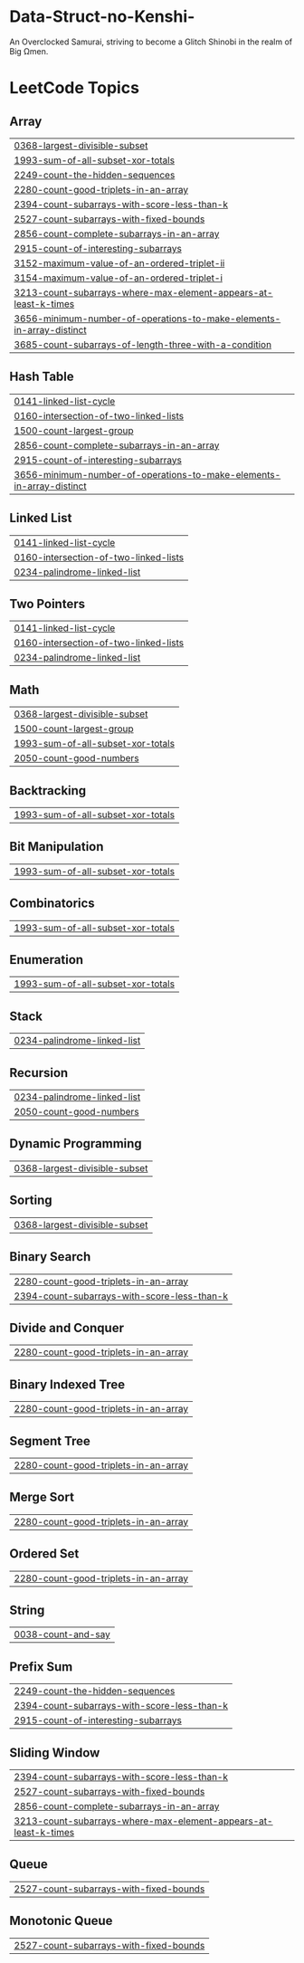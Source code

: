 # Data-Struct-no-Kenshi-
An Overclocked Samurai, striving to become a Glitch Shinobi in the realm of Big Ωmen.

<!---LeetCode Topics Start-->
# LeetCode Topics
## Array
|  |
| ------- |
| [0368-largest-divisible-subset](https://github.com/gingerjabami/Ghost-in-the-Code/tree/master/0368-largest-divisible-subset) |
| [1993-sum-of-all-subset-xor-totals](https://github.com/gingerjabami/Ghost-in-the-Code/tree/master/1993-sum-of-all-subset-xor-totals) |
| [2249-count-the-hidden-sequences](https://github.com/gingerjabami/Ghost-in-the-Code/tree/master/2249-count-the-hidden-sequences) |
| [2280-count-good-triplets-in-an-array](https://github.com/gingerjabami/Ghost-in-the-Code/tree/master/2280-count-good-triplets-in-an-array) |
| [2394-count-subarrays-with-score-less-than-k](https://github.com/gingerjabami/Ghost-in-the-Code/tree/master/2394-count-subarrays-with-score-less-than-k) |
| [2527-count-subarrays-with-fixed-bounds](https://github.com/gingerjabami/Ghost-in-the-Code/tree/master/2527-count-subarrays-with-fixed-bounds) |
| [2856-count-complete-subarrays-in-an-array](https://github.com/gingerjabami/Ghost-in-the-Code/tree/master/2856-count-complete-subarrays-in-an-array) |
| [2915-count-of-interesting-subarrays](https://github.com/gingerjabami/Ghost-in-the-Code/tree/master/2915-count-of-interesting-subarrays) |
| [3152-maximum-value-of-an-ordered-triplet-ii](https://github.com/gingerjabami/Ghost-in-the-Code/tree/master/3152-maximum-value-of-an-ordered-triplet-ii) |
| [3154-maximum-value-of-an-ordered-triplet-i](https://github.com/gingerjabami/Ghost-in-the-Code/tree/master/3154-maximum-value-of-an-ordered-triplet-i) |
| [3213-count-subarrays-where-max-element-appears-at-least-k-times](https://github.com/gingerjabami/Ghost-in-the-Code/tree/master/3213-count-subarrays-where-max-element-appears-at-least-k-times) |
| [3656-minimum-number-of-operations-to-make-elements-in-array-distinct](https://github.com/gingerjabami/Ghost-in-the-Code/tree/master/3656-minimum-number-of-operations-to-make-elements-in-array-distinct) |
| [3685-count-subarrays-of-length-three-with-a-condition](https://github.com/gingerjabami/Ghost-in-the-Code/tree/master/3685-count-subarrays-of-length-three-with-a-condition) |
## Hash Table
|  |
| ------- |
| [0141-linked-list-cycle](https://github.com/gingerjabami/Ghost-in-the-Code/tree/master/0141-linked-list-cycle) |
| [0160-intersection-of-two-linked-lists](https://github.com/gingerjabami/Ghost-in-the-Code/tree/master/0160-intersection-of-two-linked-lists) |
| [1500-count-largest-group](https://github.com/gingerjabami/Ghost-in-the-Code/tree/master/1500-count-largest-group) |
| [2856-count-complete-subarrays-in-an-array](https://github.com/gingerjabami/Ghost-in-the-Code/tree/master/2856-count-complete-subarrays-in-an-array) |
| [2915-count-of-interesting-subarrays](https://github.com/gingerjabami/Ghost-in-the-Code/tree/master/2915-count-of-interesting-subarrays) |
| [3656-minimum-number-of-operations-to-make-elements-in-array-distinct](https://github.com/gingerjabami/Ghost-in-the-Code/tree/master/3656-minimum-number-of-operations-to-make-elements-in-array-distinct) |
## Linked List
|  |
| ------- |
| [0141-linked-list-cycle](https://github.com/gingerjabami/Ghost-in-the-Code/tree/master/0141-linked-list-cycle) |
| [0160-intersection-of-two-linked-lists](https://github.com/gingerjabami/Ghost-in-the-Code/tree/master/0160-intersection-of-two-linked-lists) |
| [0234-palindrome-linked-list](https://github.com/gingerjabami/Ghost-in-the-Code/tree/master/0234-palindrome-linked-list) |
## Two Pointers
|  |
| ------- |
| [0141-linked-list-cycle](https://github.com/gingerjabami/Ghost-in-the-Code/tree/master/0141-linked-list-cycle) |
| [0160-intersection-of-two-linked-lists](https://github.com/gingerjabami/Ghost-in-the-Code/tree/master/0160-intersection-of-two-linked-lists) |
| [0234-palindrome-linked-list](https://github.com/gingerjabami/Ghost-in-the-Code/tree/master/0234-palindrome-linked-list) |
## Math
|  |
| ------- |
| [0368-largest-divisible-subset](https://github.com/gingerjabami/Ghost-in-the-Code/tree/master/0368-largest-divisible-subset) |
| [1500-count-largest-group](https://github.com/gingerjabami/Ghost-in-the-Code/tree/master/1500-count-largest-group) |
| [1993-sum-of-all-subset-xor-totals](https://github.com/gingerjabami/Ghost-in-the-Code/tree/master/1993-sum-of-all-subset-xor-totals) |
| [2050-count-good-numbers](https://github.com/gingerjabami/Ghost-in-the-Code/tree/master/2050-count-good-numbers) |
## Backtracking
|  |
| ------- |
| [1993-sum-of-all-subset-xor-totals](https://github.com/gingerjabami/Ghost-in-the-Code/tree/master/1993-sum-of-all-subset-xor-totals) |
## Bit Manipulation
|  |
| ------- |
| [1993-sum-of-all-subset-xor-totals](https://github.com/gingerjabami/Ghost-in-the-Code/tree/master/1993-sum-of-all-subset-xor-totals) |
## Combinatorics
|  |
| ------- |
| [1993-sum-of-all-subset-xor-totals](https://github.com/gingerjabami/Ghost-in-the-Code/tree/master/1993-sum-of-all-subset-xor-totals) |
## Enumeration
|  |
| ------- |
| [1993-sum-of-all-subset-xor-totals](https://github.com/gingerjabami/Ghost-in-the-Code/tree/master/1993-sum-of-all-subset-xor-totals) |
## Stack
|  |
| ------- |
| [0234-palindrome-linked-list](https://github.com/gingerjabami/Ghost-in-the-Code/tree/master/0234-palindrome-linked-list) |
## Recursion
|  |
| ------- |
| [0234-palindrome-linked-list](https://github.com/gingerjabami/Ghost-in-the-Code/tree/master/0234-palindrome-linked-list) |
| [2050-count-good-numbers](https://github.com/gingerjabami/Ghost-in-the-Code/tree/master/2050-count-good-numbers) |
## Dynamic Programming
|  |
| ------- |
| [0368-largest-divisible-subset](https://github.com/gingerjabami/Ghost-in-the-Code/tree/master/0368-largest-divisible-subset) |
## Sorting
|  |
| ------- |
| [0368-largest-divisible-subset](https://github.com/gingerjabami/Ghost-in-the-Code/tree/master/0368-largest-divisible-subset) |
## Binary Search
|  |
| ------- |
| [2280-count-good-triplets-in-an-array](https://github.com/gingerjabami/Ghost-in-the-Code/tree/master/2280-count-good-triplets-in-an-array) |
| [2394-count-subarrays-with-score-less-than-k](https://github.com/gingerjabami/Ghost-in-the-Code/tree/master/2394-count-subarrays-with-score-less-than-k) |
## Divide and Conquer
|  |
| ------- |
| [2280-count-good-triplets-in-an-array](https://github.com/gingerjabami/Ghost-in-the-Code/tree/master/2280-count-good-triplets-in-an-array) |
## Binary Indexed Tree
|  |
| ------- |
| [2280-count-good-triplets-in-an-array](https://github.com/gingerjabami/Ghost-in-the-Code/tree/master/2280-count-good-triplets-in-an-array) |
## Segment Tree
|  |
| ------- |
| [2280-count-good-triplets-in-an-array](https://github.com/gingerjabami/Ghost-in-the-Code/tree/master/2280-count-good-triplets-in-an-array) |
## Merge Sort
|  |
| ------- |
| [2280-count-good-triplets-in-an-array](https://github.com/gingerjabami/Ghost-in-the-Code/tree/master/2280-count-good-triplets-in-an-array) |
## Ordered Set
|  |
| ------- |
| [2280-count-good-triplets-in-an-array](https://github.com/gingerjabami/Ghost-in-the-Code/tree/master/2280-count-good-triplets-in-an-array) |
## String
|  |
| ------- |
| [0038-count-and-say](https://github.com/gingerjabami/Ghost-in-the-Code/tree/master/0038-count-and-say) |
## Prefix Sum
|  |
| ------- |
| [2249-count-the-hidden-sequences](https://github.com/gingerjabami/Ghost-in-the-Code/tree/master/2249-count-the-hidden-sequences) |
| [2394-count-subarrays-with-score-less-than-k](https://github.com/gingerjabami/Ghost-in-the-Code/tree/master/2394-count-subarrays-with-score-less-than-k) |
| [2915-count-of-interesting-subarrays](https://github.com/gingerjabami/Ghost-in-the-Code/tree/master/2915-count-of-interesting-subarrays) |
## Sliding Window
|  |
| ------- |
| [2394-count-subarrays-with-score-less-than-k](https://github.com/gingerjabami/Ghost-in-the-Code/tree/master/2394-count-subarrays-with-score-less-than-k) |
| [2527-count-subarrays-with-fixed-bounds](https://github.com/gingerjabami/Ghost-in-the-Code/tree/master/2527-count-subarrays-with-fixed-bounds) |
| [2856-count-complete-subarrays-in-an-array](https://github.com/gingerjabami/Ghost-in-the-Code/tree/master/2856-count-complete-subarrays-in-an-array) |
| [3213-count-subarrays-where-max-element-appears-at-least-k-times](https://github.com/gingerjabami/Ghost-in-the-Code/tree/master/3213-count-subarrays-where-max-element-appears-at-least-k-times) |
## Queue
|  |
| ------- |
| [2527-count-subarrays-with-fixed-bounds](https://github.com/gingerjabami/Ghost-in-the-Code/tree/master/2527-count-subarrays-with-fixed-bounds) |
## Monotonic Queue
|  |
| ------- |
| [2527-count-subarrays-with-fixed-bounds](https://github.com/gingerjabami/Ghost-in-the-Code/tree/master/2527-count-subarrays-with-fixed-bounds) |
<!---LeetCode Topics End-->
